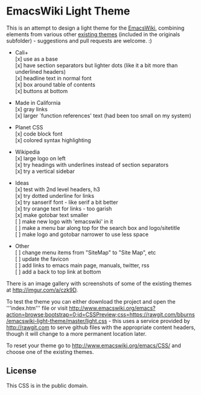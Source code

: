 
EmacsWiki Light Theme
=====================

This is an attempt to design a light theme for the [EmacsWiki](http://emacswiki.org), combining elements from various other [existing themes](http://emacswiki.org/emacs/CSS) (included in the originals subfolder) - suggestions and pull requests are welcome. :)

* Cali+  
 [x] use as a base  
 [x] have section separators but lighter dots (like it a bit more than underlined headers)  
 [x] headline text in normal font  
 [x] box around table of contents  
 [x] buttons at bottom  
 
* Made in California  
 [x] gray links  
 [x] larger `function references' text (had been too small on my system)  
 
* Planet CSS  
 [x] code block font  
 [x] colored syntax highlighting  
 
* Wikipedia  
 [x] large logo on left  
 [x] try headings with underlines instead of section separators  
 [x] try a vertical sidebar  
 
* Ideas  
 [x] test with 2nd level headers, h3  
 [x] try dotted underline for links  
 [x] try sanserif font - like serif a bit better  
 [x] try orange text for links - too garish  
 [x] make gotobar text smaller  
 [ ] make new logo with 'emacswiki' in it  
 [ ] make a menu bar along top for the search box and logo/sitetitle  
 [ ] make logo and gotobar narrower to use less space  
 
* Other  
 [ ] change menu items from "SiteMap" to "Site Map", etc  
 [ ] update the favicon  
 [ ] add links to emacs main page, manuals, twitter, rss  
 [ ] add a back to top link at bottom  
 
There is an image gallery with screenshots of some of the existing themes at http://imgur.com/a/czk9D. 

To test the theme you can either download the project and open the '''index.htm''' file or visit  http://www.emacswiki.org/emacs?action=browse;bootstrap=0;id=CSSPreview;css=https://rawgit.com/bburns/emacswiki-light-theme/master/light.css - this uses a service provided by http://rawgit.com to serve github files with the appropriate content headers, though it will change to a more permanent location later. 

To reset your theme go to http://www.emacswiki.org/emacs/CSS/ and choose one of the existing themes. 


License
-------

This CSS is in the public domain. 

